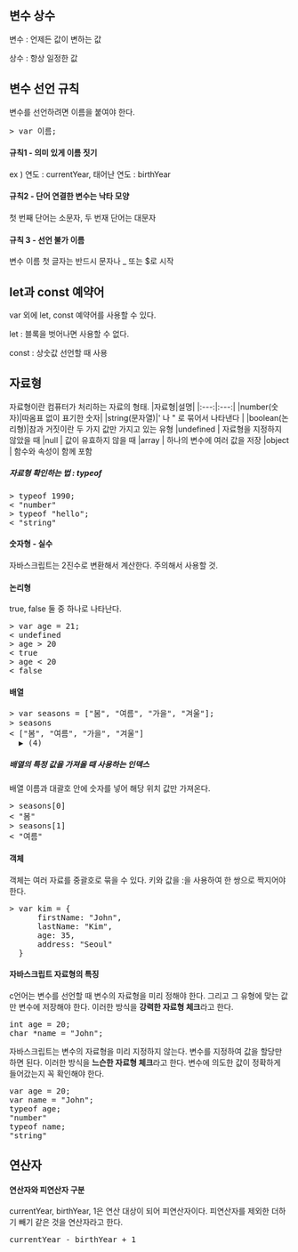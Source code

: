 ## 변수 상수
변수 : 언제든 값이 변하는 값

상수 : 항상 일정한 값

##  변수 선언 규칙
변수를 선언하려면 이름을 붙여야 한다.
<pre>
> var 이름;
</pre>

#### 규칙1 - 의미 있게 이름 짓기
ex ) 연도 : currentYear, 태어난 연도 : birthYear

####  규칙2 - 단어 연결한 변수는 낙타 모양
첫 번째 단어는 소문자, 두 번재 단어는 대문자

#### 규칙 3 - 선언 불가 이름
변수 이름 첫 글자는 반드시 문자나 _ 또는 $로 시작

## let과 const 예약어
var 외에 let, const 예약어를 사용할 수 있다.

let : 블록을 벗어나면 사용할 수 없다.

const : 상숫값 선언할 때 사용

## 자료형
자료형이란 컴퓨터가 처리하는 자료의 형태.
|자료형|설명|
|:---:|:---:|
|number(숫자)|따옴표 없이 표기한 숫자|
|string(문자열)|' 나 " 로 묶어서 나타낸다 |
|boolean(논리형)|참과 거짓이란 두 가지 값만 가지고 있는 유형
|undefined | 자료형을 지정하지 않았을 때
|null | 값이 유효하지 않을 때
|array | 하나의 변수에 여러 값을 저장
|object | 함수와 속성이 함께 포함

##### 자료형 확인하는 법 : typeof
<pre>
> typeof 1990;
< "number"
> typeof "hello";
< "string"
</pre>

#### 숫자형 - 실수
자바스크립트는 2진수로 변환해서 계산한다. 주의해서 사용할 것.

#### 논리형
true, false 둘 중 하나로 나타난다.
<pre>
> var age = 21;
< undefined
> age > 20
< true
> age < 20
< false
</pre>

#### 배열
<pre>
> var seasons = ["봄", "여름", "가을", "겨울"];
> seasons
< ["봄", "여름", "가을", "겨울"]
  ▶ (4)
</pre>

##### 배열의 특정 값을 가져올 때 사용하는 인덱스
배열 이름과 대괄호 안에 숫자를 넣어 해당 위치 값만 가져온다.
<pre>
> seasons[0]
< "봄"
> seasons[1]
< "여름"
</pre>

#### 객체
객체는 여러 자료를 중괄호로 묶을 수 있다. 키와 값을 :을 사용하여 한 쌍으로 짝지어야 한다.
<pre>
> var kim = {
	  firstName: "John",
      lastName: "Kim",
      age: 35,
      address: "Seoul"
  }
</pre>

#### 자바스크립트 자료형의 특징
c언어는 변수를 선언할 때 변수의 자료형을 미리 정해야 한다. 그리고 그 유형에 맞는 값만 변수에 저장해야 한다. 이러한 방식을 **강력한 자료형 체크**라고 한다.
<pre>
int age = 20;
char *name = "John";
</pre>

자바스크립트는 변수의 자료형을 미리 지정하지 않는다. 변수를 지정하여 값을 할당만 하면 된다. 이러한 방식을 **느슨한 자료형 체크**라고 한다. 변수에 의도한 값이 정확하게 들어갔는지 꼭 확인해야 한다.
<pre>
var age = 20;
var name = "John";
typeof age;
"number"
typeof name;
"string"
</pre>

## 연산자

#### 연산자와 피연산자 구분
currentYear, birthYear, 1은 연산 대상이 되어 피연산자이다. 피연산자를 제외한 더하기 빼기 같은 것을 연산자라고 한다.
<pre>
currentYear - birthYear + 1
</pre>